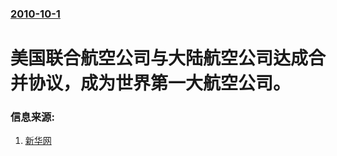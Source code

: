 ### [2010-10-1](/news/2010/10/1/index.md)

##### 
#  美国联合航空公司与大陆航空公司达成合并协议，成为世界第一大航空公司。




### 信息来源:

1. [新华网](http://news.xinhuanet.com/world/2010-10/03/c_12628188.htm)
